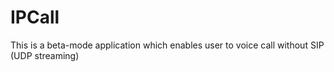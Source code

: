 # IPCall
This is a beta-mode application which enables user to voice call  without SIP (UDP streaming)
